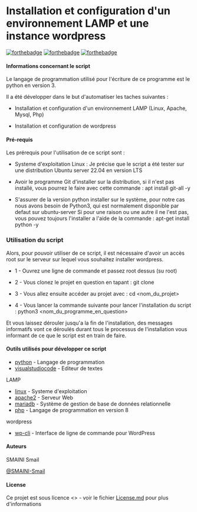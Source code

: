 # Installation et configuration d'un environnement LAMP et une instance wordpress

[![forthebadge](https://forthebadge.com/images/badges/uses-git.svg)](https://forthebadge.com)
[![forthebadge](https://forthebadge.com/images/badges/made-with-python.svg)](https://forthebadge.com)
[![forthebadge](https://forthebadge.com/images/badges/built-with-wordpress.svg)](https://forthebadge.com)


#### Informations concernant le script ####

Le langage de programmation utilisé pour l'écriture de ce programme est le python en version 3.

Il a été développer dans le but d'automatiser les taches suivantes :

- Installation et configuration d'un environnement LAMP (Linux, Apache, Mysql, Php)
            
- Installation et configuration de wordpress



#### Pré-requis ####

Les prérequis pour l'utilisation de ce script sont :

- Systeme d'exploitation Linux : Je précise que le script a été tester sur une distribution Ubuntu server 22.04 en version LTS

- Avoir le programme Git d'installer sur la distribution,  si il n'est pas installé, vous pourrez le faire avec cette commande : apt install git-all -y

- S'assurer de la version python installer sur le système, pour notre cas nous avons besoin de Python3, qui est normalement disponible par defaut sur ubuntu-server 
  Si pour une raison ou une autre il ne l'est pas, vous pouvez toujours l'installer a l'aide de la commande  : apt-get install python -y



### Utilisation du script ###

Alors, pour pouvoir utiliser de ce script,  il est nécessaire d'avoir un accès root sur le serveur sur lequel vous souhaitez installer wordpress.

- 1 - Ouvrez une ligne de commande et passez root dessus (su root)

- 2 - Vous clonez le projet en question en tapant : git clone <URL du projet>
  
- 3 - Vous allez ensuite accéder au projet avec : cd <nom_du_projet>
  
- 4 - Vous lancer la commande suivante pour lancer l'installation du script : python3 <nom_du_programme_en_question>
  
Et vous laissez dérouler jusqu'a la fin de l'installation, des messages informatifs vont ce déroulés durant tous le processus de l'installation vous informant de ce que le script est en train de faire.


  
#### Outils utilisés pour développer ce script ####

* [python](https://www.python.org) - Langage de programmation 
* [visualstudiocode](https://code.visualstudio.com) - Editeur de textes

LAMP 
* [linux](https://linuxfr.org) - Systeme d'exploitation
* [apache2](https://httpd.apache.org) - Serveur Web
* [mariadb](https://mariadb.org) - Système de gestion de base de données relationnelle 
* [php](https://www.php.net) - Langage de programmation en version 8

wordpress
* [wp-cli](https://wp-cli.org) - Interface de ligne de commande pour WordPress


#### Auteurs ####

SMAINI Smail  
  
  [@SMAINI-Smail](https://github.com/SMAINI-Smail)

#### License ####

Ce projet est sous licence <<GNU General Public Licence v3.0>> - voir le fichier [License.md](License.md) pour plus d'informations


